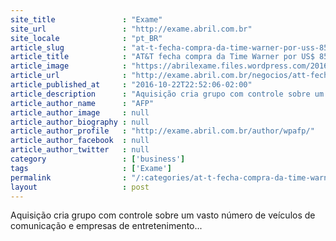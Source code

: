 ```yaml
---
site_title               : "Exame"
site_url                 : "http://exame.abril.com.br"
site_locale              : "pt_BR"
article_slug             : "at-t-fecha-compra-da-time-warner-por-uss-85-bi"
article_title            : "AT&T fecha compra da Time Warner por US$ 85 bi"
article_image            : "https://abrilexame.files.wordpress.com/2016/09/size_960_16_9_sede-timewarner-nova9.jpg?quality=70&strip=all&w=960"
article_url              : "http://exame.abril.com.br/negocios/att-fecha-compra-da-time-warner-por-us-108-bi/"
article_published_at     : "2016-10-22T22:52:06-02:00"
article_description      : "Aquisição cria grupo com controle sobre um vasto número de veículos de comunicação e empresas de entretenimento..."
article_author_name      : "AFP"
article_author_image     : null
article_author_biography : null
article_author_profile   : "http://exame.abril.com.br/author/wpafp/"
article_author_facebook  : null
article_author_twitter   : null
category                 : ['business']
tags                     : ['Exame']
permalink                : "/:categories/at-t-fecha-compra-da-time-warner-por-uss-85-bi/"
layout                   : post
---
```


Aquisição cria grupo com controle sobre um vasto número de veículos de comunicação e empresas de entretenimento...
